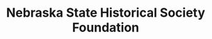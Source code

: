 ---
layout: repo
title: "Nebraska State Historical Society Foundation"
id: 11450
permalink: repos/11450/
---